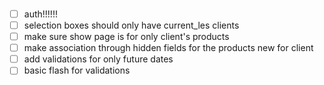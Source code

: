 ###
- [ ] auth!!!!!!
- [ ] selection boxes should only have current_les clients
- [ ] make sure show page is for only client's products
- [ ] make association through hidden fields for the products new for client
- [ ] add validations for only future dates
- [ ] basic flash for validations

